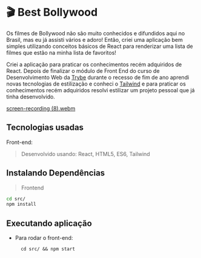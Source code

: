 # :clapper: Best Bollywood

Os filmes de Bollywood não são muito conhecidos e difundidos aqui no Brasil, mas eu já assisti vários e adoro! Então, criei uma aplicação bem simples utilizando conceitos básicos de React para renderizar uma lista de filmes que estão na minha lista de favoritos!

Criei a aplicação para praticar os conhecimentos recém adquiridos de React. Depois de finalizar o módulo de Front End do curso de Desenvolvimento Web da [Trybe]('https://www.betrybe.com/') durante o recesso de fim de ano aprendi novas tecnologias de estilização e conheci o [Tailwind]('https://tailwindcss.com/') e para praticar os conhecimentos recém adquiridos resolvi estilizar um projeto pessoal que já tinha desenvolvido. 

[screen-recording (8).webm](https://user-images.githubusercontent.com/106452876/218262968-829441b5-0c47-4833-aa95-c53d2c593722.webm)

## Tecnologias usadas
Front-end:
> Desenvolvido usando: React, HTML5, ES6, Tailwind 
  
## Instalando Dependências
> Frontend
```bash
cd src/
npm install
``` 
## Executando aplicação
* Para rodar o front-end:

  ```
    cd src/ && npm start
  ```
  

